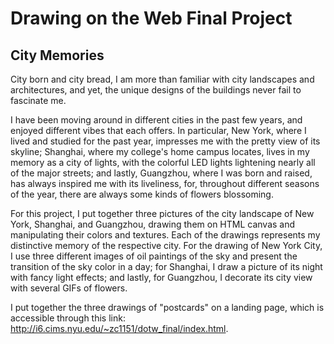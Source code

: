 # Drawing on the Web Final Project
## City Memories

City born and city bread, I am more than familiar with city landscapes and architectures, and yet, the unique designs of the buildings never fail to fascinate me. 

I have been moving around in different cities in the past few years, and enjoyed different vibes that each offers. In particular, New York, where I lived and studied for the past year, impresses me with the pretty view of its skyline; Shanghai, where my college's home campus locates, lives in my memory as a city of lights, with the colorful LED lights lightening nearly all of the major streets; and lastly, Guangzhou, where I was born and raised, has always inspired me with its liveliness, for, throughout different seasons of the year, there are always some kinds of flowers blossoming.

For this project, I put together three pictures of the city landscape of New York, Shanghai, and Guangzhou, drawing them on HTML canvas and manipulating their colors and textures. Each of the drawings represents my distinctive memory of the respective city. For the drawing of New York City, I use three different images of oil paintings of the sky and present the transition of the sky color in a day; for Shanghai, I draw a picture of its night with fancy light effects; and lastly, for Guangzhou, I decorate its city view with several GIFs of flowers. 

I put together the three drawings of "postcards" on a landing page, which is accessible through this link: http://i6.cims.nyu.edu/~zc1151/dotw_final/index.html.
